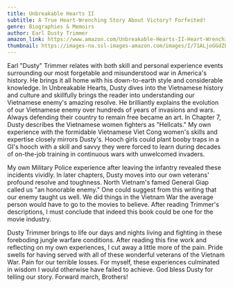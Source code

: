 ```yaml
---
title: Unbreakable Hearts II
subtitle: A True Heart-Wrenching Story About Victory? Forfeited!
genre: Biographies & Memoirs
author: Earl Dusty Trimmer
amazon_link: https://www.amazon.com/Unbreakable-Hearts-II-Heart-Wrenching-Forfeited/dp/1648956084/ref=sr_1_1?crid=2X6IYCZWIJ54O&keywords=9781648956089&qid=1643091280&sprefix=9781648956089%2Caps%2C249&sr=8-1
thumbnail: https://images-na.ssl-images-amazon.com/images/I/71ALjoGGdZL.jpg
---
```

Earl "Dusty" Trimmer relates with both skill and personal experience events surrounding our most forgetable and misunderstood war in America's history. He brings it all home with his down-to-earth style and considerable knowledge. In Unbreakable Hearts, Dusty dives into the Vietnamese history and culture and skillfully brings the reader into understanding our Vietnamese enemy's amazing resolve. He brilliantly explains the evolution of our Vietnamese enemy over hundreds of years of invasions and wars. Always defending their country to remain free became an art. In Chapter 7, Dusty describes the Vietnamese women fighters as "Hellcats." My own experience with the formidable Vietnamese Viet Cong women's skills and expertise closely mirrors Dusty's. Hooch girls could plant booby traps in a GI's hooch with a skill and savvy they were forced to learn during decades of on-the-job training in continuous wars with unwelcomed invaders.

My own Military Police experience after leaving the infantry revealed these incidents vividly. In later chapters, Dusty moves into our own veterans' profound resolve and toughness. North Vietnam's famed General Giap called us "an honorable enemy." One could suggest from this writing that our enemy taught us well. We did things in the Vietnam War the average person would have to go to the movies to believe. After reading Trimmer's descriptions, I must conclude that indeed this book could be one for the movie industry.

Dusty Trimmer brings to life our days and nights living and fighting in these foreboding jungle warfare conditions. After reading this fine work and reflecting on my own experiences, I cut away a little more of the pain. Pride swells for having served with all of these wonderful veterans of the Vietnam War. Pain for our terrible losses. For myself, these experiences culminated in wisdom I would otherwise have failed to achieve. God bless Dusty for telling our story. Forward march, Brothers!